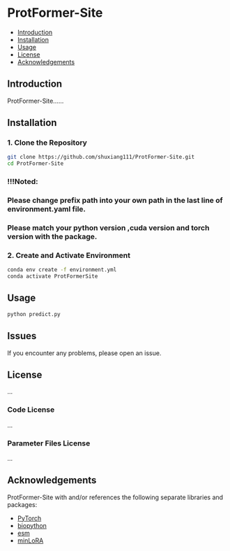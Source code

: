 # ProtFormer-Site

- [Introduction](#introduction)
- [Installation](#installation)
- [Usage](#usage)
- [License](#license)
- [Acknowledgements](#acknowledgements)

## Introduction

ProtFormer-Site......

## Installation

### 1. Clone the Repository

```bash
git clone https://github.com/shuxiang111/ProtFormer-Site.git
cd ProtFormer-Site
```

### !!!Noted: 

### Please change prefix path into your own path in the last line of environment.yaml file.

### Please match your python version ,cuda version and torch version with the package.

### 2. Create and Activate Environment
```bash
conda env create -f environment.yml
conda activate ProtFormerSite
```



## Usage
```bash
python predict.py
```

## Issues
If you encounter any problems, please open an issue.

## License
...

### Code License
...

### Parameter Files License
...

## Acknowledgements
ProtFormer-Site with and/or references the following separate libraries and packages:
- [PyTorch](https://github.com/pytorch/pytorch)
- [biopython](https://github.com/biopython/biopython)
- [esm](https://github.com/facebookresearch/esm)
- [minLoRA](https://github.com/cccntu/minLoRA)
